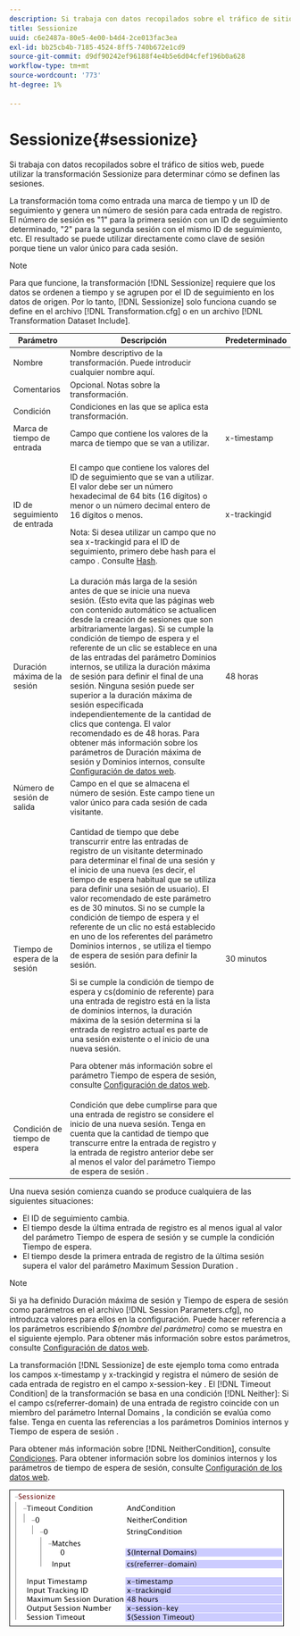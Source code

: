 ```yaml
---
description: Si trabaja con datos recopilados sobre el tráfico de sitios web, puede utilizar la transformación Sessionize para determinar cómo se definen las sesiones.
title: Sessionize
uuid: c6e2487a-80e5-4e00-b4d4-2ce013fac3ea
exl-id: bb25cb4b-7185-4524-8ff5-740b672e1cd9
source-git-commit: d9df90242ef96188f4e4b5e6d04cfef196b0a628
workflow-type: tm+mt
source-wordcount: '773'
ht-degree: 1%

---
```


# Sessionize{#sessionize}

Si trabaja con datos recopilados sobre el tráfico de sitios web, puede utilizar la transformación Sessionize para determinar cómo se definen las sesiones.

La transformación toma como entrada una marca de tiempo y un ID de seguimiento y genera un número de sesión para cada entrada de registro. El número de sesión es &quot;1&quot; para la primera sesión con un ID de seguimiento determinado, &quot;2&quot; para la segunda sesión con el mismo ID de seguimiento, etc. El resultado se puede utilizar directamente como clave de sesión porque tiene un valor único para cada sesión.

>[!NOTE]
>
>Para que funcione, la transformación [!DNL Sessionize] requiere que los datos se ordenen a tiempo y se agrupen por el ID de seguimiento en los datos de origen. Por lo tanto, [!DNL Sessionize] solo funciona cuando se define en el archivo [!DNL Transformation.cfg] o en un archivo [!DNL Transformation Dataset Include].

<table id="table_34984DF9340149C0A5016F08EABAD158"> 
 <thead> 
  <tr> 
   <th colname="col1" class="entry"> Parámetro </th> 
   <th colname="col2" class="entry"> Descripción </th> 
   <th colname="col3" class="entry"> Predeterminado </th> 
  </tr> 
 </thead>
 <tbody> 
  <tr> 
   <td colname="col1"> Nombre </td> 
   <td colname="col2"> Nombre descriptivo de la transformación. Puede introducir cualquier nombre aquí. </td> 
   <td colname="col3"> </td> 
  </tr> 
  <tr> 
   <td colname="col1"> Comentarios </td> 
   <td colname="col2"> Opcional. Notas sobre la transformación. </td> 
   <td colname="col3"> </td> 
  </tr> 
  <tr> 
   <td colname="col1"> Condición </td> 
   <td colname="col2"> Condiciones en las que se aplica esta transformación. </td> 
   <td colname="col3"> </td> 
  </tr> 
  <tr> 
   <td colname="col1"> Marca de tiempo de entrada </td> 
   <td colname="col2"> Campo que contiene los valores de la marca de tiempo que se van a utilizar. </td> 
   <td colname="col3"> x-timestamp </td> 
  </tr> 
  <tr> 
   <td colname="col1"> ID de seguimiento de entrada </td> 
   <td colname="col2"> <p>El campo que contiene los valores del ID de seguimiento que se van a utilizar. El valor debe ser un número hexadecimal de 64 bits (16 dígitos) o menor o un número decimal entero de 16 dígitos o menos. </p> <p> <p>Nota: Si desea utilizar un campo que no sea x-trackingid para el ID de seguimiento, primero debe hash para el campo . Consulte <a href="../../../../../home/c-dataset-const-proc/c-data-trans/c-transf-types/c-standard-transf/c-hash.md#concept-9c353923264941c3aea4428fed66d369"> Hash</a>. </p> </p> </td> 
   <td colname="col3"> x-trackingid </td> 
  </tr> 
  <tr> 
   <td colname="col1"> <p>Duración máxima de la sesión </p> </td> 
   <td colname="col2">La duración más larga de la sesión antes de que se inicie una nueva sesión. (Esto evita que las páginas web con contenido automático se actualicen desde la creación de sesiones que son arbitrariamente largas). Si se cumple la <span class="wintitle"> condición de tiempo de espera</span> y el referente de un clic se establece en una de las entradas del parámetro Dominios internos, se utiliza la duración máxima de sesión para definir el final de una sesión. Ninguna sesión puede ser superior a la duración máxima de sesión especificada independientemente de la cantidad de clics que contenga. El valor recomendado es de 48 horas. Para obtener más información sobre los parámetros de Duración máxima de sesión y Dominios internos, consulte <a href="../../../../../home/c-dataset-const-proc/c-config-web-data/c-config-web-data.md#concept-9a306b65483a484bb3f6f3c1d7e77519"> Configuración de datos web</a>. </td> 
   <td colname="col3"> 48 horas </td> 
  </tr> 
  <tr> 
   <td colname="col1"> Número de sesión de salida </td> 
   <td colname="col2"> Campo en el que se almacena el número de sesión. Este campo tiene un valor único para cada sesión de cada visitante. </td> 
   <td colname="col3"> </td> 
  </tr> 
  <tr> 
   <td colname="col1"> Tiempo de espera de la sesión </td> 
   <td colname="col2"> <p>Cantidad de tiempo que debe transcurrir entre las entradas de registro de un visitante determinado para determinar el final de una sesión y el inicio de una nueva (es decir, el tiempo de espera habitual que se utiliza para definir una sesión de usuario). El valor recomendado de este parámetro es de 30 minutos. Si no se cumple la condición de tiempo de espera y el referente de un clic no está establecido en uno de los referentes del parámetro Dominios internos , se utiliza el tiempo de espera de sesión para definir la sesión. </p> <p> Si se cumple la condición de tiempo de espera y cs(dominio de referente) para una entrada de registro está en la lista de dominios internos, la duración máxima de la sesión determina si la entrada de registro actual es parte de una sesión existente o el inicio de una nueva sesión. </p> <p> Para obtener más información sobre el parámetro Tiempo de espera de sesión, consulte <a href="../../../../../home/c-dataset-const-proc/c-config-web-data/c-config-web-data.md#concept-9a306b65483a484bb3f6f3c1d7e77519"> Configuración de datos web</a>. </p> </td> 
   <td colname="col3"> 30 minutos </td> 
  </tr> 
  <tr> 
   <td colname="col1"> Condición de tiempo de espera </td> 
   <td colname="col2"> Condición que debe cumplirse para que una entrada de registro se considere el inicio de una nueva sesión. Tenga en cuenta que la cantidad de tiempo que transcurre entre la entrada de registro y la entrada de registro anterior debe ser al menos el valor del parámetro Tiempo de espera de sesión . </td> 
   <td colname="col3"> </td> 
  </tr> 
 </tbody> 
</table>

Una nueva sesión comienza cuando se produce cualquiera de las siguientes situaciones:

* El ID de seguimiento cambia.
* El tiempo desde la última entrada de registro es al menos igual al valor del parámetro Tiempo de espera de sesión y se cumple la condición Tiempo de espera.
* El tiempo desde la primera entrada de registro de la última sesión supera el valor del parámetro Maximum Session Duration .

>[!NOTE]
>
>Si ya ha definido Duración máxima de sesión y Tiempo de espera de sesión como parámetros en el archivo [!DNL Session Parameters.cfg], no introduzca valores para ellos en la configuración. Puede hacer referencia a los parámetros escribiendo *$(nombre del parámetro)* como se muestra en el siguiente ejemplo. Para obtener más información sobre estos parámetros, consulte [Configuración de datos web](../../../../../home/c-dataset-const-proc/c-config-web-data/c-config-web-data.md#concept-9a306b65483a484bb3f6f3c1d7e77519).

La transformación [!DNL Sessionize] de este ejemplo toma como entrada los campos x-timestamp y x-trackingid y registra el número de sesión de cada entrada de registro en el campo x-session-key . El [!DNL Timeout Condition] de la transformación se basa en una condición [!DNL Neither]: Si el campo cs(referrer-domain) de una entrada de registro coincide con un miembro del parámetro Internal Domains , la condición se evalúa como false. Tenga en cuenta las referencias a los parámetros Dominios internos y Tiempo de espera de sesión .

Para obtener más información sobre [!DNL NeitherCondition], consulte [Condiciones](../../../../../home/c-dataset-const-proc/c-conditions/c-abt-cond.md). Para obtener información sobre los dominios internos y los parámetros de tiempo de espera de sesión, consulte [Configuración de los datos web](../../../../../home/c-dataset-const-proc/c-config-web-data/c-config-web-data.md#concept-9a306b65483a484bb3f6f3c1d7e77519).

![](assets/cfg_TransformationType_Sessionize.png)
